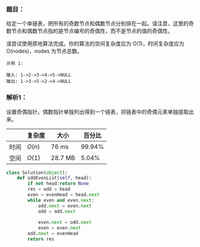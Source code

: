 ### 题目：
给定一个单链表，把所有的奇数节点和偶数节点分别排在一起。请注意，这里的奇数节点和偶数节点指的是节点编号的奇偶性，而不是节点的值的奇偶性。

请尝试使用原地算法完成。你的算法的空间复杂度应为 O(1)，时间复杂度应为 O(nodes)，nodes 为节点总数。
```
示例 1:

输入: 1->2->3->4->5->NULL
输出: 1->3->5->2->4->NULL
```

### 解析1：
设置奇偶指针，偶数指针单独列出得到一个链表，将链表中的奇偶元素单独提取出来。

|  |复杂度|大小|百分比|
|--|--|--|--|
|时间|$O(n)$|76 ms|99.94%|
|空间|$O(1)$|28.7 MB|5.04%|


```python
class Solution(object):
    def oddEvenList(self, head):
        if not head:return None
        res = odd = head
        even = evenHead = head.next
        while even and even.next:
            odd.next = even.next
            odd = odd.next
            
            even.next = odd.next
            even = even.next
        odd.next = evenHead
        return res
```